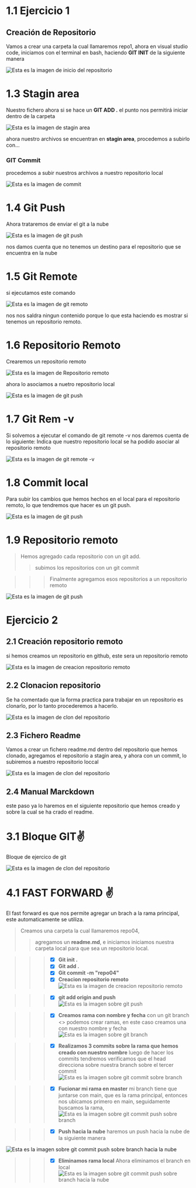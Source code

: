 # 1.1 Ejercicio 1 


## **Creación de Repositorio**  
Vamos a crear una carpeta la cual llamaremos repo1, ahora en visual studio code, iniciamos con el terminal en bash, haciendo **GIT  INIT** de la siguiente manera



 ![Esta es la imagen de inicio del repositorio](./IMG/1.png)

# 1.3 Stagin area  

Nuestro fichero ahora si se hace un **GIT ADD .** el punto nos permitirá iniciar dentro de la carpeta 

 ![Esta es la imagen de stagin area](./IMG/2.png)


ahora nuestro archivos se encuentran en **stagin area**, procedemos a subirlo con...


### **GIT Commit**  

procedemos a subir nuestros archivos a nuestro repositorio local


 ![Esta es la imagen de commit](./IMG/3.png)

# 1.4 Git Push  

Ahora trataremos de enviar el git a la nube

![Esta es la imagen de git push](./IMG/4.png)

nos damos cuenta que no  tenemos un destino para el repositorio que se  encuentra en la nube



# 1.5 Git Remote 

si ejecutamos  este comando 

![Esta es la imagen de git remoto](./IMG/5.png)

nos nos saldra ningun contenido porque lo que esta haciendo es mostrar si tenemos un repositorio remoto.

# 1.6 Repositorio Remoto

Crearemos un repositorio remoto


![Esta es la imagen de Repositorio remoto](./IMG/6.png)

ahora lo asociamos a nuetro repositorio local 

![Esta es la imagen de git push](./IMG/7.png)


# 1.7 Git Rem -v
Si solvemos a ejecutar el comando de git remote -v nos daremos cuenta de lo siguiente:
Indica que nuestro repositorio local se ha podido asociar al repositorio remoto

![Esta es la imagen de git remote -v](./IMG/8.png)

# 1.8 Commit local

Para subir los cambios que hemos hechos en el local para el repositorio remoto, lo que tendremos que hacer es un git push.

![Esta es la imagen de git push](./IMG/10.png)

# 1.9 Repositorio remoto

>Hemos agregado cada repositorio con un git add.
>>subimos los repositorios con un git commit

>>>Finalmente agregamos esos repositorios a un repositorio remoto

![Esta es la imagen de git push](./IMG/11.png)



#  Ejercicio 2

## 2.1 Creación  repositorio remoto
si hemos creamos un repositorio en github,  este sera un repositorio remoto

![Esta es la imagen de creacion repositorio remoto](./IMG/12.png)


## 2.2 Clonacion repositorio

Se ha comentado que la forma practica para trabajar en un repositorio es clonarlo, por lo tanto procederemos a hacerlo.

![Esta es la imagen de clon del repositorio](./IMG/13.png)

## 2.3 Fichero Readme

Vamos a crear un fichero readme.md dentro del repositorio que hemos clonado, agregamos el repositorio a stagin area, y ahora con un commit, lo subiremos a nuestro repositorio loccal

![Esta es la imagen de clon del repositorio](./IMG/14.png)



## 2.4 Manual Marckdown

este paso ya lo haremos en el siguiente repositorio que hemos creado y sobre la cual se ha crado el readme.


# 3.1 Bloque GIT:v: 

Bloque de ejercico de git


![Esta es la imagen de clon del repositorio](./IMG/18.png)


# 4.1 FAST FORWARD :v: 
El fast forward es que nos permite agregar un brach a la rama principal, este automaticamente se utiliza.

>Creamos una carpeta la cual llamaremos repo04, 
>>agregamos un **readme.md**, e iniciamos
iniciamos nuestra carpeta local para que sea un repositorio local.

>>> - [x] **Git init .**
>>> - [x] **Git add .**
>>> - [x] **Git commit -m "repo04"**
>>> - [x] **Creacion repositorio  remoto**
![Esta es la imagen de creacion repositorio remoto](./IMG/15.png)

>>> - [x] **git add origin and push**
![Esta es la imagen sobre git push](./IMG/16.png)

>>> - [x] **Creamos rama con nombre y fecha**
con un git branch <> podemos crear ramas, en este caso creamos una con nuestro nombre y fecha
![Esta es la imagen sobre git branch](./IMG/17.png)


>>> - [x] **Realizamos 3 commits sobre la rama que hemos creado con nuestro nombre**
luego de hacer los commits tendremos verificamos que el head direcciona sobre nuestra branch sobre el tercer commit
![Esta es la imagen sobre git commit sobre branch](./IMG/19.png)

>>> - [x] **Fucionar mi rama en master**
mi branch tiene que juntarse con main, que es la rama principal, entonces nos ubicamos primero en main, seguidamente buscamos la rama, 
![Esta es la imagen sobre git commit push sobre branch](./IMG/21.png)


>>> - [x] **Push hacia la nube**
haremos un push hacia la nube de la siguiente manera

![Esta es la imagen sobre git commit push sobre branch hacia la nube](./IMG/22.png)

>>> - [x] **Eliminamos rama local**
Ahora eliminamos el branch en local
![Esta es la imagen sobre git commit push sobre branch hacia la nube](./IMG/23.png)